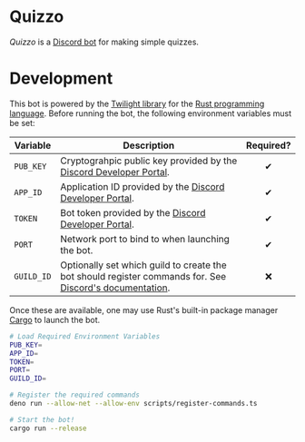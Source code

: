 # Quizzo
_Quizzo_ is a [Discord bot](https://discord.com/api/oauth2/authorize?client_id=823813267133956136&scope=applications.commands) for making simple quizzes.

# Development
This bot is powered by the [Twilight library](https://github.com/twilight-rs/twilight) for the [Rust programming language](https://www.rust-lang.org/tools/install). Before running the bot, the following environment variables must be set:

**Variable** | **Description**                                                                                           | **Required?**
-------------|-----------------------------------------------------------------------------------------------------------|:-------------:
`PUB_KEY`    | Cryptograhpic public key provided by the [Discord Developer Portal].                                      | &#x2714;
`APP_ID`     | Application ID provided by the [Discord Developer Portal].                                                | &#x2714;
`TOKEN`      | Bot token provided by the [Discord Developer Portal].                                                     | &#x2714;
`PORT`       | Network port to bind to when launching the bot.                                                           | &#x2714;
`GUILD_ID`   | Optionally set which guild to create the bot should register commands for. See [Discord's documentation]. | &#x274C;

[Discord Developer Portal]: https://discord.com/developers/applications
[Discord's documentation]: https://discord.com/developers/docs/interactions/application-commands#registering-a-command

Once these are available, one may use Rust's built-in package manager [Cargo](https://doc.rust-lang.org/cargo/) to launch the bot.

```bash
# Load Required Environment Variables
PUB_KEY=
APP_ID=
TOKEN=
PORT=
GUILD_ID=

# Register the required commands
deno run --allow-net --allow-env scripts/register-commands.ts

# Start the bot!
cargo run --release
```
